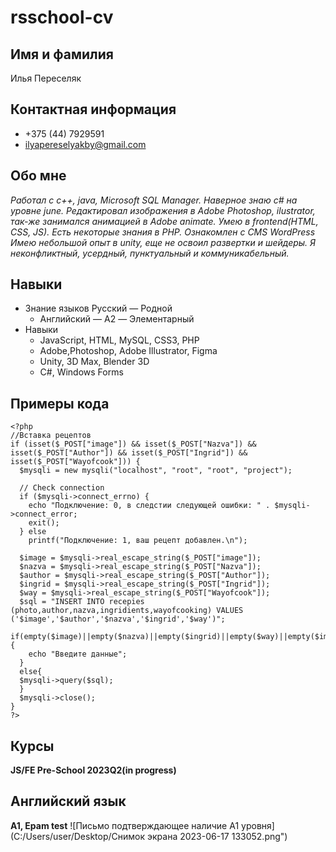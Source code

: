 # rsschool-cv

## Имя и фамилия
Илья Переселяк
## Контактная информация
* +375 (44) 7929591
* ilyapereselyakby@gmail.com 
## Обо мне
_Работал с с++, java, Microsoft SQL Manager. Наверное знаю c# на уровне june. Редактировал изображения в Adobe Photoshop, ilustrator, так-же занимался анимацией в Adobe animate. Умею в frontend(HTML, CSS, JS). Есть некоторые знания в  PHP. Ознакомлен с CMS WordPress Имею небольшой опыт в unity, еще не освоил развертки и шейдеры. Я неконфликтный, усердный, пунктуальный и коммуникабельный._
## Навыки
* Знание языков	Русский — Родной
    * Английский — A2 — Элементарный
* Навыки
    * JavaScript, HTML, MySQL, CSS3, PHP  
    * Adobe,Photoshop, Adobe Illustrator, Figma  
    * Unity, 3D Max, Blender 3D 
    * C#, Windows Forms
## Примеры кода
```PHP, проект-электронная книга рецептов, функция для добавления рецептов в базу данных
<?php
//Вставка рецептов
if (isset($_POST["image"]) && isset($_POST["Nazva"]) && isset($_POST["Author"]) && isset($_POST["Ingrid"]) && isset($_POST["Wayofcook"])) {
  $mysqli = new mysqli("localhost", "root", "root", "project");

  // Check connection
  if ($mysqli->connect_errno) {
    echo "Подключение: 0, в следстии следующей ошибки: " . $mysqli->connect_error;
    exit();
  } else
    printf("Подключение: 1, ваш рецепт добавлен.\n");

  $image = $mysqli->real_escape_string($_POST["image"]);
  $nazva = $mysqli->real_escape_string($_POST["Nazva"]);
  $author = $mysqli->real_escape_string($_POST["Author"]);
  $ingrid = $mysqli->real_escape_string($_POST["Ingrid"]);
  $way = $mysqli->real_escape_string($_POST["Wayofcook"]);
  $sql = "INSERT INTO recepies (photo,author,nazva,ingridients,wayofcooking) VALUES ('$image','$author','$nazva','$ingrid','$way')";
  if(empty($image)||empty($nazva)||empty($ingrid)||empty($way)||empty($image)&&empty($nazva)&&empty($ingrid)&&empty($way)){
    echo "Введите данные"; 
  }
  else{
  $mysqli->query($sql);
  }
  $mysqli->close();
}
?>
```
## Курсы
__JS/FE Pre-School 2023Q2(in progress)__
## Английский язык
__A1, Epam test__
![Письмо подтверждающее наличие А1 уровня](C:/Users/user/Desktop/Снимок экрана 2023-06-17 133052.png")